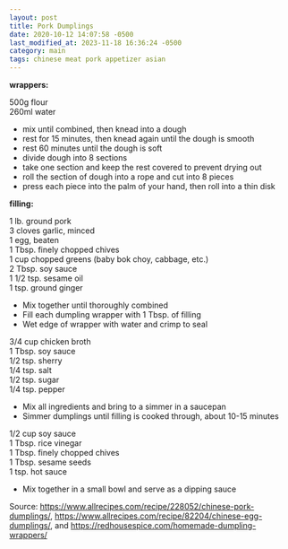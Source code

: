 ```yaml
---
layout: post
title: Pork Dumplings
date: 2020-10-12 14:07:58 -0500
last_modified_at: 2023-11-18 16:36:24 -0500
category: main
tags: chinese meat pork appetizer asian
---
```


**wrappers:**

500g flour  
260ml water  
* mix until combined, then knead into a dough
* rest for 15 minutes, then knead again until the dough is smooth
* rest 60 minutes until the dough is soft
* divide dough into 8 sections
* take one section and keep the rest covered to prevent drying out
* roll the section of dough into a rope and cut into 8 pieces
* press each piece into the palm of your hand, then roll into a thin disk

**filling:**

1 lb. ground pork  
3 cloves garlic, minced  
1 egg, beaten  
1 Tbsp. finely chopped chives  
1 cup chopped greens (baby bok choy, cabbage, etc.)  
2 Tbsp. soy sauce  
1 1/2 tsp. sesame oil  
1 tsp. ground ginger  

* Mix together until thoroughly combined
* Fill each dumpling wrapper with 1 Tbsp. of filling
* Wet edge of wrapper with water and crimp to seal

3/4 cup chicken broth  
1 Tbsp. soy sauce  
1/2 tsp. sherry  
1/4 tsp. salt  
1/2 tsp. sugar  
1/4 tsp. pepper  

* Mix all ingredients and bring to a simmer in a saucepan
* Simmer dumplings until filling is cooked through, about 10-15 minutes

1/2 cup soy sauce  
1 Tbsp. rice vinegar  
1 Tbsp. finely chopped chives  
1 Tbsp. sesame seeds  
1 tsp. hot sauce  

* Mix together in a small bowl and serve as a dipping sauce

Source: <https://www.allrecipes.com/recipe/228052/chinese-pork-dumplings/>,
        <https://www.allrecipes.com/recipe/82204/chinese-egg-dumplings/>, and
        <https://redhousespice.com/homemade-dumpling-wrappers/>
